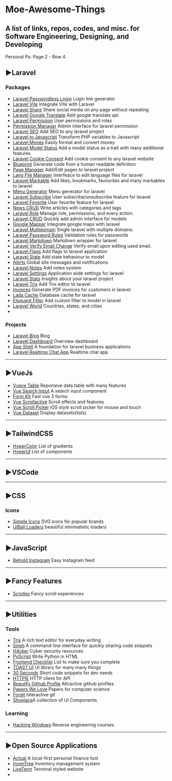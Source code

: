 # Moe-Awesome-Things
**A list of links, repos, codes, and misc. for Software Engineering, Designing, and Developing**
---
Personal Ps: Page 2 - Row 4
## ▶Laravel 
### Packages
- [Laravel Passwordless Login](https://github.com/grosv/laravel-passwordless-login) Login link generator
- [Laravel Vite](https://github.com/innocenzi/laravel-vite) Integrate Vite with Laravel
- [Laravel Share](https://github.com/jorenvh/laravel-share) Share social media on any page without repeating
- [Laravel Google Translate](https://github.com/JoggApp/laravel-google-translate) Add google translate api
- [Laravel Permission](https://github.com/spatie/laravel-permission) User permissions and roles
- [Permission Manager](https://github.com/Laravel-Backpack/PermissionManager) Admin interface for laravel permission
- [Laravel SEO](https://github.com/ralphjsmit/laravel-seo) Add SEO to any laravel project
- [Laravel to Javascript](https://github.com/laracasts/PHP-Vars-To-Js-Transformer) Transform PHP variables to Javascript
- [Laravel Money](https://github.com/akaunting/laravel-money) Easily format and convert money
- [Laravel Model Status](https://github.com/spatie/laravel-model-status) Add a model status as a trait with many additional features
- [Laravel Cookie Consent](https://github.com/spatie/laravel-cookie-consent) Add cookie consent to any laravel website
- [Blueprint](https://github.com/laravel-shift/blueprint) Generate code from a human readable definition
- [Page Manager](https://github.com/Laravel-Backpack/PageManager) Add/Edit pages to laravel project
- [Lang File Manager](https://github.com/Laravel-Backpack/LangFileManager) Interfeace to edit language files for laravel
- [Laravel Markable](https://github.com/maize-tech/laravel-markable) Add likes, bookmarks, favourites and many markables to laravel
- [Menu Generator](https://github.com/spatie/laravel-menu) Menu generator for laravel
- [Laravel Subscribe](https://github.com/overtrue/laravel-subscribe) User subscribe/unsubscribe feature for laravel
- [Laravel Fovorite](https://github.com/overtrue/laravel-favorite) User favorite feature for laravel
- [News CRUD](https://github.com/Laravel-Backpack/NewsCRUD) Write articles with categories and tags
- [Laravel Role](https://github.com/ManiruzzamanAkash/laravel-role) Manage role, permissions, and every action.
- [Laravel CRUD](https://github.com/Laravel-Backpack/CRUD) Quickly add admin interface for models
- [Google Mapper](https://github.com/bradcornford/Googlmapper) Integrate google maps with laravel
- [Laravel Multidomain](https://github.com/gecche/laravel-multidomain) Single laravel with multiple domains.
- [Laravel Password Rules](https://github.com/langleyfoxall/laravel-nist-password-rules) Validation rules for passwords
- [Laravel Markdown](https://github.com/GrahamCampbell/Laravel-Markdown) Markdown wrapper for laravel
- [Laravel Verify Email Change](https://github.com/protonemedia/laravel-verify-new-email) Verify email upon editing used email.
- [Laravel Flags](https://github.com/ryangjchandler/laravel-feature-flags) Add flags to laravel application
- [Laravel State](https://github.com/spatie/laravel-model-states) Add state behaviour to model
- [Alerts](https://github.com/prologuephp/alerts) Global site messages and notifications
- [Laravel Notes](https://github.com/ARCANEDEV/LaravelNotes) Add notes system
- [Laravel Settings](https://github.com/anlutro/laravel-settings) Application wide settings for laravel
- [Laravel Stats](https://github.com/stefanzweifel/laravel-stats) Insights about your laravel project
- [Laravel Trix](https://github.com/amaelftah/laravel-trix) Add Trix editor to laravel
- [Invoices](https://github.com/ConsoleTVs/Invoices) Generate PDF invoices for customers in laravel
- [Lada Cache](https://github.com/spiritix/lada-cache) Database cache for laravel
- [Eloquent Filter](https://github.com/mehdi-fathi/eloquent-filter) Add custom filter to model in laravel
- [Laravel World](https://github.com/khsing/laravel-world) Countries, states, and cities
- 
### Projects
- [Laravel Blog](https://github.com/guillaumebriday/laravel-blog) Blog
- [Laravel Dashboard](https://github.com/spatie/laravel-dashboard) Overview dashboard
- [App Shell](https://github.com/artkonekt/appshell) A foundation for laravel business applications
- [Laravel Realtime Chat App](https://github.com/ShubhamSahaniNitkkr/Laravel-RealTime-Chat-App) Realtime chat app
---
## ▶VueJs 
- [Vueye Table](https://github.com/boussadjra/vueye-table) Reponsive data table with many features
- [Vue Search Input](https://github.com/kouts/vue-search-input) A search input component
- [Form Kit](https://formkit.com/) Fast vue 3 forms
- [Vue Scrollactive](https://github.com/eddiemf/vue-scrollactive) Scroll effects and features
- [Vue Scroll Picker](https://github.com/wan2land/vue-scroll-picker) iOS style scroll picker for mouse and touch
- [Vue Dataset](https://vue-dataset-demo.netlify.app/) Display datasets(lists)
---
## ▶TailwindCSS
- [HyperColor](https://hypercolor.dev/) List of gradients
- [HyperUI](https://www.hyperui.dev/) List of components
---
## ▶VSCode
---
## ▶CSS
### Icons
- [Simple Icons](https://github.com/simple-icons/simple-icons) SVG icons for popular brands
- [UIBall Loaders](https://uiball.com/loaders/) beautiful minimalistic loaders
---
## ▶JavaScript
- [Behold Instagram](https://behold.so/) Easy Instagram feed
---
## ▶Fancy Features
- [Scrollex](https://github.com/malerba118/scrollex) Fancy scroll experiences
---
## ▶Utilities
### Tools
- [Trix](https://github.com/basecamp/trix) A rich text editor for everyday writing
- [Snipli](https://github.com/buidler-hub/snipli#commands) A command-line interface for quickly sharing code snippets
- [H4cker](https://github.com/The-Art-of-Hacking/h4cker) Cyber security resources
- [PyScript](https://github.com/pyscript/pyscript) Write Python in HTML
- [Frontend Checklist](https://frontendchecklist.io/) List to make sure you complete 
- [TOAST UI](https://ui.toast.com/) UI library for many many things
- [30 Seconds](https://github.com/30-seconds) Short code snippets for dev needs
- [HTTPIE](https://httpie.io/) HTTP client for API
- [Beautify Github Profile](https://github.com/rzashakeri/beautify-github-profile) Attractive github profiles
- [Papers We Love](https://github.com/papers-we-love/papers-we-love) Papers for computer science
- [Forgit](https://github.com/wfxr/forgit) Interactive git
- [Shoelace](https://github.com/shoelace-style/shoelace)A collection of UI Components
### Learning
- [Hacking Windows](https://github.com/mytechnotalent/Hacking-Windows) Reverse engineering courses
---
## ▶Open Source Applications
- [Actual](https://github.com/actualbudget/actual) A local-first personal finance tool
- [InvenTree](https://github.com/inventree/InvenTree) Inventory management system
- [LiveTerm](https://github.com/Cveinnt/LiveTerm) Terminal styled website
- 
